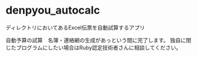 # denpyou_autocalc
ディレクトリにおいてあるExcel伝票を自動試算するアプリ

自動予算の試算　名簿・連絡網の生成があっという間に完了します。
独自に閉じたプログラムにしたい場合はRuby認定技術者さんに相談してください。
